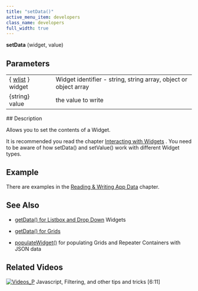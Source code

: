 ```yaml
---
title: "setData()"
active_menu_item: developers
class_name: developers
full_width: true
---
```



**setData** (widget, value)

## Parameters

<table>
<tr>
<td width="131">
  { <a href="/developers/documentation/scripting-apis/client-api/objects-titbits/widget-list-parameters">wlist</a> } widget

</td>
<td width="13">
</td>
<td width="736">
Widget identifier - string, string array, object or object array

</td>
</tr>
<tr>
<td width="131">
{string} value

</td>
<td width="13">
</td>
<td width="736">
the value to write

</td>
</tr>
</table>
## Description

Allows you to set the contents of a Widget.

It is recommended you read the chapter [Interacting with Widgets](/developers/documentation/scripting-apis/client-scripting-overview/scripting-with-javascript/widget-reading-writing/) . You need to be aware of how setData() and setValue() work with different Widget types.

## Example

There are examples in the [Reading & Writing App Data](/developers/documentation/scripting-apis/client-scripting-overview/scripting-with-javascript/widget-reading-writing/) chapter.

## See Also

 - [getData() for Listbox and Drop Down](/developers/documentation/scripting-apis/client-scripting-overview/scripting-with-javascript/widget-reading-writing/widget-content-reading-and-writing/lists-dropdowns) Widgets

 - [getData() for Grids](/developers/documentation/scripting-apis/client-scripting-overview/scripting-with-javascript/widget-reading-writing/widget-content-reading-and-writing/widgetcontentgrids-repeater-containers)
 - [populateWidget()](/developers/documentation/scripting-apis/client-api/widget-data-state-manipulation/populatewidget/) for populating Grids and Repeater Containers with JSON data

## Related Videos

[![Videos\_P](/img/docs/videos_p.png)](http://www.youtube.com/v/rKbMmF7kcXs?autoplay=1&hd=1&fs=1&showsearch=0&rel=0&) Javascript, Filtering, and other tips and tricks [6:11]
